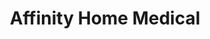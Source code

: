 ---
title: "Affinity Home Medical"
url: /south-salt-lake/affinity-home-medical/
shop: Sanitätshaus
---